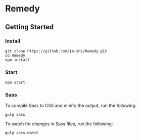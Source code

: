 # Remedy

## Getting Started

### Install
```
git clone https://github.com/jm-shi/Remedy.git
cd Remedy
npm install
```

### Start
```
npm start
```

### Sass
To compile Sass to CSS and minify the output, run the following:
```
gulp sass
```

To watch for changes in Sass files, run the following:
```
gulp sass-watch
```
